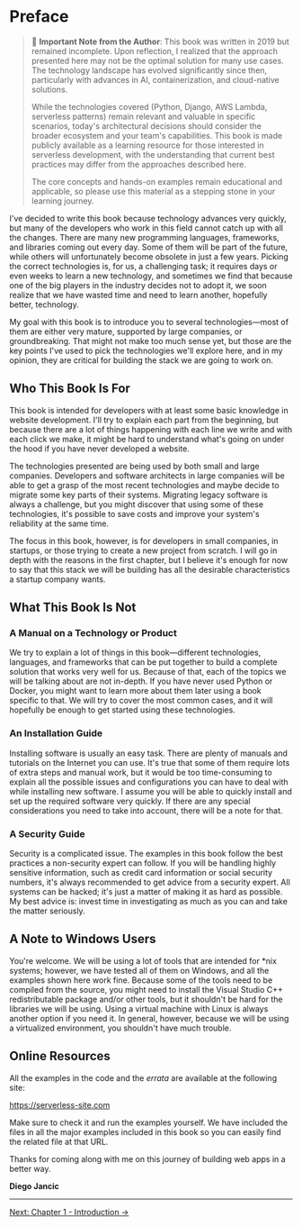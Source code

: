 # Preface

> 📝 **Important Note from the Author**: This book was written in 2019 but remained incomplete. Upon reflection, I realized that the approach presented here may not be the optimal solution for many use cases. The technology landscape has evolved significantly since then, particularly with advances in AI, containerization, and cloud-native solutions.
>
> While the technologies covered (Python, Django, AWS Lambda, serverless patterns) remain relevant and valuable in specific scenarios, today's architectural decisions should consider the broader ecosystem and your team's capabilities. This book is made publicly available as a learning resource for those interested in serverless development, with the understanding that current best practices may differ from the approaches described here.
>
> The core concepts and hands-on examples remain educational and applicable, so please use this material as a stepping stone in your learning journey.

I've decided to write this book because technology advances very quickly, but many of the developers who work in this field cannot catch up with all the changes. There are many new programming languages, frameworks, and libraries coming out every day. Some of them will be part of the future, while others will unfortunately become obsolete in just a few years. Picking the correct technologies is, for us, a challenging task; it requires days or even weeks to learn a new technology, and sometimes we find that because one of the big players in the industry decides not to adopt it, we soon realize that we have wasted time and need to learn another, hopefully better, technology.

My goal with this book is to introduce you to several technologies—most of them are either very mature, supported by large companies, or groundbreaking. That might not make too much sense yet, but those are the key points I've used to pick the technologies we'll explore here, and in my opinion, they are critical for building the stack we are going to work on.

## Who This Book Is For

This book is intended for developers with at least some basic knowledge in website development. I'll try to explain each part from the beginning, but because there are a lot of things happening with each line we write and with each click we make, it might be hard to understand what's going on under the hood if you have never developed a website.

The technologies presented are being used by both small and large companies. Developers and software architects in large companies will be able to get a grasp of the most recent technologies and maybe decide to migrate some key parts of their systems. Migrating legacy software is always a challenge, but you might discover that using some of these technologies, it's possible to save costs and improve your system's reliability at the same time.

The focus in this book, however, is for developers in small companies, in startups, or those trying to create a new project from scratch. I will go in depth with the reasons in the first chapter, but I believe it's enough for now to say that this stack we will be building has all the desirable characteristics a startup company wants.

## What This Book Is Not

### A Manual on a Technology or Product

We try to explain a lot of things in this book—different technologies, languages, and frameworks that can be put together to build a complete solution that works very well for us. Because of that, each of the topics we will be talking about are not in-depth. If you have never used Python or Docker, you might want to learn more about them later using a book specific to that. We will try to cover the most common cases, and it will hopefully be enough to get started using these technologies.

### An Installation Guide

Installing software is usually an easy task. There are plenty of manuals and tutorials on the Internet you can use. It's true that some of them require lots of extra steps and manual work, but it would be too time-consuming to explain all the possible issues and configurations you can have to deal with while installing new software. I assume you will be able to quickly install and set up the required software very quickly. If there are any special considerations you need to take into account, there will be a note for that.

### A Security Guide

Security is a complicated issue. The examples in this book follow the best practices a non-security expert can follow. If you will be handling highly sensitive information, such as credit card information or social security numbers, it's always recommended to get advice from a security expert. All systems can be hacked; it's just a matter of making it as hard as possible. My best advice is: invest time in investigating as much as you can and take the matter seriously.

## A Note to Windows Users

You're welcome. We will be using a lot of tools that are intended for *nix systems; however, we have tested all of them on Windows, and all the examples shown here work fine. Because some of the tools need to be compiled from the source, you might need to install the Visual Studio C++ redistributable package and/or other tools, but it shouldn't be hard for the libraries we will be using. Using a virtual machine with Linux is always another option if you need it. In general, however, because we will be using a virtualized environment, you shouldn't have much trouble.

## Online Resources

All the examples in the code and the *errata* are available at the following site:

https://serverless-site.com

Make sure to check it and run the examples yourself. We have included the files in all the major examples included in this book so you can easily find the related file at that URL.

Thanks for coming along with me on this journey of building web apps in a better way.

**Diego Jancic**

---

[Next: Chapter 1 - Introduction →](01-introduction.md)